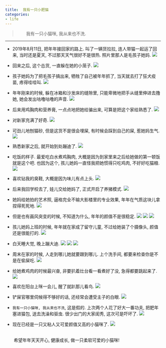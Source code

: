 ```yaml
---
title:  我有一只小肥猫
categories:
- life
---
```


> &emsp;&emsp;我有一只小猫咪, 我从来也不洗.
***

* 2019年8月11日, 把年年接回家的路上. 叫了一辆货拉拉, 连人带猫一起运了回来, 当时还是夏天, 不过那天天气很好不是很热. 照片里那人是毛孩子她妈.
![](/assets/images/feinian/feinian_0.jpg)

* 回来之后, 这个怂货, 一直躲在她的小笼子.
![](/assets/images/feinian/feinian_1.jpg)

* 孩子她妈为了把毛孩子搞出来, 牺牲了自己被年年抓了, 当天就去打了狂犬疫苗, 疼得哇哇叫.
![](/assets/images/feinian/feinian_2.jpg)


* 年年刚来的时候, 躲在冰箱和沙发床的缝隙里, 只能卑微地把手从缝里伸进去撸她, 她会发出咕噜咕噜的声音.
![](/assets/images/feinian/feinian_3.jpg)

* 后来用鸡胸肉和营养膏, 一点点地把她给骗出来, 可算是把这个家给熟悉了.
![](/assets/images/feinian/feinian_4.jpg)

* 对新家充满了好奇.
![](/assets/images/feinian/feinian_5.jpg)

* 可劲儿地刨猫砂, 但是这货不是很会埋屎, 有时候会踩到自己的屎, 惹她妈生气.
![](/assets/images/feinian/feinian_6.jpg)

* 熟悉新家之后, 就开始到处蹦迪了.
![](/assets/images/feinian/feinian_7.jpg)

* 吃饭的样子. 最爱吃白水煮鸡胸肉, 大概是因为到家里来之后给她做的第一顿饭就是这个吧. 也因为这个, 孩儿她妈一直怪我把她惯得只吃鸡肉, 不好好吃猫粮.
![](/assets/images/feinian/feinian_8.jpg)

* 喜欢钻我的臭鞋, 大概是因为味儿有点上头.
![](/assets/images/feinian/feinian_9.jpg)

* 后来我回学校去了, 娃儿交给她妈了, 正式开启了养猪模式.
![](/assets/images/feinian/feinian_10.jpg)

* 她妈给她拍的艺术照, 逼格完全不输大影楼里的专业效果, 年年在气质这块儿拿捏得死死地.
![](/assets/images/feinian/feinian_11.jpg)

* 但是也有画风突变的时候, 不知道为什么, 年年的颜值不是很稳定.
![](/assets/images/feinian/feinian_12.jpg)
![](/assets/images/feinian/feinian_13.jpg)
![](/assets/images/feinian/feinian_14.jpg)

* 孩儿她妈上班的时候, 年年就在家成了留守儿童, 不过给她装了个摄像头, 颜值还是很能打的.
![](/assets/images/feinian/feinian_15.jpg)

* 白天睡大觉, 晚上蹦大迪.
![](/assets/images/feinian/feinian_16.jpg)
![](/assets/images/feinian/feinian_17.jpg)
![](/assets/images/feinian/feinian_18.jpg)

* 周末在家的时候, 人走到哪儿她就要跟到哪儿. 上个洗手间, 都要来检查你是不是在偷屎吃.
![](/assets/images/feinian/feinian_19.jpg)

* 给她煮鸡肉的时候最兴奋, 非要扒着灶台看一看煮好了没, 急得都要跳起来了.
![](/assets/images/feinian/feinian_20.jpg)

* 喜欢在阳台上咪一会儿, 醒了就趴那儿看鸟.
![](/assets/images/feinian/feinian_21.jpg)

* 铲屎官哪里伺候得不够好的话, 还经常会遭受主子的白眼.
![](/assets/images/feinian/feinian_22.jpg)

* `我有一只小猫咪, 我从来也不洗`, 这是假的. 上次两个人花了好大一番功夫, 把肥年塞进猫包, 送去洗澡和驱虫. 很少出门的大家闺秀, 这次可是吓坏了.
![](/assets/images/feinian/feinian_23.jpg)

* 现在已经是一只又粘人又可爱颜值又高的小猫咪了.
![](/assets/images/feinian/feinian_24.jpg)

<br
/>
&emsp;&emsp;希望年年天天开心, 健康成长, 做一只柔软可爱的小猫咪!